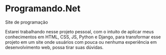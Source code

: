 # Programando.Net

 Site de programação

 Estarei trabalhando nesse projeto pessoal, com o intuito de aplicar meus conhecimentos em HTML,
 CSS, JS, Python e Django, para transformar esse projeto em um site onde usuários com pouca ou
 nenhuma experiência em desenvolvimento web, possa tirar suas dúvidas.

